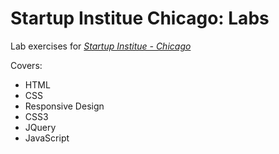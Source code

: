 # Startup Institue Chicago: Labs

Lab exercises for
[*Startup Institue - Chicago*](http://startupinstitute.com/chicago/)

Covers:

- HTML
- CSS
- Responsive Design
- CSS3
- JQuery
- JavaScript
